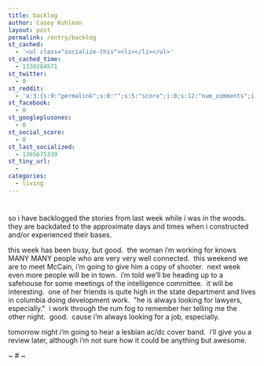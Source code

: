 ```yaml
---
title: backlog
author: Casey Kuhlman
layout: post
permalink: /entry/backlog
st_cached:
  - '<ul class="socialize-this"><li></li></ul>'
st_cached_time:
  - 1330284571
st_twitter:
  - 0
st_reddit:
  - 'a:3:{s:9:"permalink";s:0:"";s:5:"score";i:0;s:12:"num_comments";i:0;}'
st_facebook:
  - 0
st_googleplusones:
  - 0
st_social_score:
  - 0
st_last_socialized:
  - 1365675339
st_tiny_url:
  - 
categories:
  - living
---
```

# 

so i have backlogged the stories from last week while i was in the woods.  they are backdated to the approximate days and times when i constructed and/or experienced their bases.

this week has been busy, but good.  the woman i’m working for knows MANY MANY people who are very very well connected.  this weekend we are to meet McCain, i’m going to give him a copy of shooter.  next week even more people will be in town.  i’m told we’ll be heading up to a safehouse for some meetings of the intelligence committee.  it will be interesting.  one of her friends is quite high in the state department and lives in columbia doing development work.  "he is always looking for lawyers, especially."  i work through the rum fog to remember her telling me the other night.  good.  cause i’m always looking for a job, especially.

tomorrow night i’m going to hear a lesbian ac/dc cover band.  i’ll give you a review later, although i’m not sure how it could be anything but awesome.

~ # ~